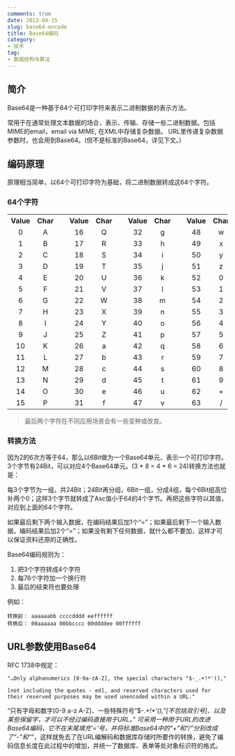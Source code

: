 ```yaml
---
comments: true
date: 2013-04-15
slug: base64-encode
title: Base64编码
category:
- 技术
tag:
- 数据结构与算法
---
```


## 简介
Base64是一种基于64个可打印字符来表示二进制数据的表示方法。

常用于在通常处理文本数据的场合，表示、传输、存储一些二进制数据。包括MIME的email，email via MIME, 在XML中存储复杂数据。
URL里传递复杂数据参数时，也会用到Base64。(但不是标准的Base64，详见下文。)

## 编码原理

原理相当简单，以64个可打印字符为基础，将二进制数据转成这64个字符。

<!-- more -->
### 64个字符
<table class="wikitable" style="text-align:center">
<tbody><tr>
<th scope="col">Value</th>
<th scope="col">Char</th>
<td rowspan="18">&nbsp;</td>
<th scope="col">Value</th>
<th scope="col">Char</th>
<td rowspan="18">&nbsp;</td>
<th scope="col">Value</th>
<th scope="col">Char</th>
<td rowspan="18">&nbsp;</td>
<th scope="col">Value</th>
<th scope="col">Char</th>
</tr>
<tr>
<td>0</td>
<td>A</td>
<td>16</td>
<td>Q</td>
<td>32</td>
<td>g</td>
<td>48</td>
<td>w</td>
</tr>
<tr>
<td>1</td>
<td>B</td>
<td>17</td>
<td>R</td>
<td>33</td>
<td>h</td>
<td>49</td>
<td>x</td>
</tr>
<tr>
<td>2</td>
<td>C</td>
<td>18</td>
<td>S</td>
<td>34</td>
<td>i</td>
<td>50</td>
<td>y</td>
</tr>
<tr>
<td>3</td>
<td>D</td>
<td>19</td>
<td>T</td>
<td>35</td>
<td>j</td>
<td>51</td>
<td>z</td>
</tr>
<tr>
<td>4</td>
<td>E</td>
<td>20</td>
<td>U</td>
<td>36</td>
<td>k</td>
<td>52</td>
<td>0</td>
</tr>
<tr>
<td>5</td>
<td>F</td>
<td>21</td>
<td>V</td>
<td>37</td>
<td>l</td>
<td>53</td>
<td>1</td>
</tr>
<tr>
<td>6</td>
<td>G</td>
<td>22</td>
<td>W</td>
<td>38</td>
<td>m</td>
<td>54</td>
<td>2</td>
</tr>
<tr>
<td>7</td>
<td>H</td>
<td>23</td>
<td>X</td>
<td>39</td>
<td>n</td>
<td>55</td>
<td>3</td>
</tr>
<tr>
<td>8</td>
<td>I</td>
<td>24</td>
<td>Y</td>
<td>40</td>
<td>o</td>
<td>56</td>
<td>4</td>
</tr>
<tr>
<td>9</td>
<td>J</td>
<td>25</td>
<td>Z</td>
<td>41</td>
<td>p</td>
<td>57</td>
<td>5</td>
</tr>
<tr>
<td>10</td>
<td>K</td>
<td>26</td>
<td>a</td>
<td>42</td>
<td>q</td>
<td>58</td>
<td>6</td>
</tr>
<tr>
<td>11</td>
<td>L</td>
<td>27</td>
<td>b</td>
<td>43</td>
<td>r</td>
<td>59</td>
<td>7</td>
</tr>
<tr>
<td>12</td>
<td>M</td>
<td>28</td>
<td>c</td>
<td>44</td>
<td>s</td>
<td>60</td>
<td>8</td>
</tr>
<tr>
<td>13</td>
<td>N</td>
<td>29</td>
<td>d</td>
<td>45</td>
<td>t</td>
<td>61</td>
<td>9</td>
</tr>
<tr>
<td>14</td>
<td>O</td>
<td>30</td>
<td>e</td>
<td>46</td>
<td>u</td>
<td>62</td>
<td>+</td>
</tr>
<tr>
<td>15</td>
<td>P</td>
<td>31</td>
<td>f</td>
<td>47</td>
<td>v</td>
<td>63</td>
<td>/</td>
</tr>
</tbody></table>

> 最后两个字符在不同应用场景会有一些变种或改良。

### 转换方法

因为2的6次方等于64，那么以6Bit做为一个Base64单元，表示一个可打印字符。3个字节有24Bit，可以对应4个Base64单元。(3 * 8 = 4 * 6 = 24)转换方法也就是：

每3个字节为一组，共24Bit；24Bit再分组，6Bit一组，分成4组，每个6Bit组高位补两个0；这样3个字节就转成了Asc值小于64的4个字节。再把这些字符以其值，对应到上面的64个字符。

如果最后剩下两个输入数据，在编码结果后加1个“=”；如果最后剩下一个输入数据，编码结果后加2个“=”；如果没有剩下任何数据，就什么都不要加，这样才可以保证资料还原的正确性。

Base64编码规则为：
1. 把3个字符转成4个字符
2. 每76个字符加一个换行符
3. 最后的结束符也要处理

例如：

	转换前： aaaaaabb ccccdddd eeffffff
	转换后： 00aaaaaa 00bbcccc 00ddddee 00ffffff

## URL参数使用Base64

RFC 1738中规定：
```
"…Only alphanumerics [0-9a-zA-Z], the special characters "$-_.+!*'(),"

[not including the quotes - ed], and reserved characters used for their reserved purposes may be used unencoded within a URL."
```

“只有字母和数字[0-9 a-z A-Z]、一些特殊符号“$-_.+!*'(),”[不包括双引号]、以及某些保留字，才可以不经过编码直接用于URL。”
可采用一种用于URL的改进Base64编码，它不在末尾填充'='号，并将标准Base64中的“+”和“/”分别改成了“-”和“_”，这样就免去了在URL编解码和数据库存储时所要作的转换，避免了编码信息长度在此过程中的增加，并统一了数据库、表单等处对象标识符的格式。

